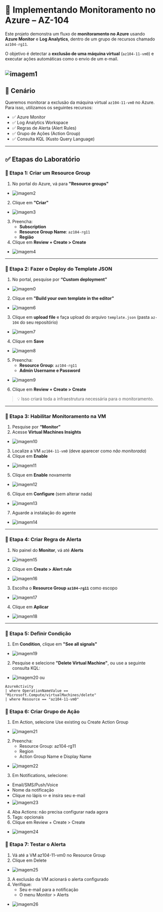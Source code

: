 # 📘 Implementando Monitoramento no Azure – AZ-104

Este projeto demonstra um fluxo de **monitoramento no Azure** usando **Azure Monitor** e **Log Analytics**, dentro de um grupo de recursos chamado `az104-rg11`.

O objetivo é detectar a **exclusão de uma máquina virtual** (`az104-11-vm0`) e executar ações automáticas como o envio de um e-mail.

![imagem1](https://github.com/DurezahGeek/Implementando-Monitoramento-no-Azure-AZ-104/blob/main/src-Monitoramento/1.png)
---

## 🧩 Cenário

Queremos monitorar a exclusão da máquina virtual `az104-11-vm0` no Azure. Para isso, utilizamos os seguintes recursos:

- ✅ Azure Monitor  
- ✅ Log Analytics Workspace  
- ✅ Regras de Alerta (Alert Rules)  
- ✅ Grupo de Ações (Action Group)  
- ✅ Consulta KQL (Kusto Query Language)  

---

## ✅ Etapas do Laboratório

### 🔹 Etapa 1: Criar um Resource Group

1. No portal do Azure, vá para **"Resource groups"**
- ![imagem2](https://github.com/DurezahGeek/Implementando-Monitoramento-no-Azure-AZ-104/blob/main/src-Monitoramento/2.png)
2. Clique em **"Criar"**
- ![imagem3](https://github.com/DurezahGeek/Implementando-Monitoramento-no-Azure-AZ-104/blob/main/src-Monitoramento/3.png)
3. Preencha:
   - **Subscription**
   - **Resource Group Name**: `az104-rg11`
   - **Região**
4. Clique em **Review + Create > Create**
- ![imagem4](https://github.com/DurezahGeek/Implementando-Monitoramento-no-Azure-AZ-104/blob/main/src-Monitoramento/4.png)

---

### 🔹 Etapa 2: Fazer o Deploy do Template JSON

1. No portal, pesquise por **“Custom deployment”**
- ![imagem0](https://github.com/DurezahGeek/Implementando-Monitoramento-no-Azure-AZ-104/blob/main/src-Monitoramento/0.png)
2. Clique em **"Build your own template in the editor"**
- ![imagem6](https://github.com/DurezahGeek/Implementando-Monitoramento-no-Azure-AZ-104/blob/main/src-Monitoramento/6.png)
3. Clique em **upload file** e faça upload do arquivo `template.json` (pasta `az-104` do seu repositório)
- ![imagem7](https://github.com/DurezahGeek/Implementando-Monitoramento-no-Azure-AZ-104/blob/main/src-Monitoramento/7.png)
4. Clique em **Save**
- ![imagem8](https://github.com/DurezahGeek/Implementando-Monitoramento-no-Azure-AZ-104/blob/main/src-Monitoramento/8.png)
5. Preencha:
   - **Resource Group**: `az104-rg11`
   - **Admin Username e Password**
- ![imagem9](https://github.com/DurezahGeek/Implementando-Monitoramento-no-Azure-AZ-104/blob/main/src-Monitoramento/9.png)
6. Clique em **Review + Create > Create**

> 💡 Isso criará toda a infraestrutura necessária para o monitoramento.

---

### 🔹 Etapa 3: Habilitar Monitoramento na VM

1. Pesquise por **“Monitor”**
2. Acesse **Virtual Machines Insights**
- ![imagem10](https://github.com/DurezahGeek/Implementando-Monitoramento-no-Azure-AZ-104/blob/main/src-Monitoramento/10.png)
3. Localize a VM `az104-11-vm0` (deve aparecer como *não monitorada*)
4. Clique em **Enable**
- ![imagem11](https://github.com/DurezahGeek/Implementando-Monitoramento-no-Azure-AZ-104/blob/main/src-Monitoramento/11.png)
5. Clique em **Enable** novamente
- ![imagem12](https://github.com/DurezahGeek/Implementando-Monitoramento-no-Azure-AZ-104/blob/main/src-Monitoramento/12.png)
6. Clique em **Configure** (sem alterar nada)
- ![imagem13](https://github.com/DurezahGeek/Implementando-Monitoramento-no-Azure-AZ-104/blob/main/src-Monitoramento/13.png)
7. Aguarde a instalação do agente
- ![imagem14](https://github.com/DurezahGeek/Implementando-Monitoramento-no-Azure-AZ-104/blob/main/src-Monitoramento/14.png)
---

### 🔹 Etapa 4: Criar Regra de Alerta

1. No painel do **Monitor**, vá até **Alerts**
- ![imagem15](https://github.com/DurezahGeek/Implementando-Monitoramento-no-Azure-AZ-104/blob/main/src-Monitoramento/15.png)
2. Clique em **Create > Alert rule**
- ![imagem16](https://github.com/DurezahGeek/Implementando-Monitoramento-no-Azure-AZ-104/blob/main/src-Monitoramento/16.png)
3. Escolha o **Resource Group `az104-rg11`** como escopo
- ![imagem17](https://github.com/DurezahGeek/Implementando-Monitoramento-no-Azure-AZ-104/blob/main/src-Monitoramento/17.png)
4. Clique em **Aplicar**
- ![imagem18](https://github.com/DurezahGeek/Implementando-Monitoramento-no-Azure-AZ-104/blob/main/src-Monitoramento/18.png)
---

### 🔹 Etapa 5: Definir Condição

1. Em **Condition**, clique em **"See all signals"**
- ![imagem19](https://github.com/DurezahGeek/Implementando-Monitoramento-no-Azure-AZ-104/blob/main/src-Monitoramento/19.png)
2. Pesquise e selecione **"Delete Virtual Machine"**, ou use a seguinte consulta KQL:
- ![imagem20](https://github.com/DurezahGeek/Implementando-Monitoramento-no-Azure-AZ-104/blob/main/src-Monitoramento/20.png)
  ou
```kusto
AzureActivity 
| where OperationNameValue == "Microsoft.Compute/virtualMachines/delete"
| where Resource == "az104-11-vm0"
```

### 🔹 Etapa 6: Criar Grupo de Ação

1. Em Action, selecione Use existing ou Create Action Group
- ![imagem21](https://github.com/DurezahGeek/Implementando-Monitoramento-no-Azure-AZ-104/blob/main/src-Monitoramento/21.png)
2. Preencha:
   - Resource Group: az104-rg11
   -  Region
   -  Action Group Name e Display Name
- ![imagem22](https://github.com/DurezahGeek/Implementando-Monitoramento-no-Azure-AZ-104/blob/main/src-Monitoramento/22.png)
3. Em Notifications, selecione:
  - Email/SMS/Push/Voice
  - Nome da notificação
  - Clique no lápis ✏️ e insira seu e-mail
- ![imagem23](https://github.com/DurezahGeek/Implementando-Monitoramento-no-Azure-AZ-104/blob/main/src-Monitoramento/23.png)
4. Aba Actions: não precisa configurar nada agora
5. Tags: opcionais
6. Clique em Review + Create > Create
- ![imagem24](https://github.com/DurezahGeek/Implementando-Monitoramento-no-Azure-AZ-104/blob/main/src-Monitoramento/24.png)
### 🔹 Etapa 7: Testar o Alerta
1. Vá até a VM az104-11-vm0 no Resource Group
2. Clique em Delete
- ![imagem25](https://github.com/DurezahGeek/Implementando-Monitoramento-no-Azure-AZ-104/blob/main/src-Monitoramento/25.png)
3. A exclusão da VM acionará o alerta configurado
4. Verifique:
   - Seu e-mail para a notificação
   - O menu Monitor > Alerts
- ![imagem26](https://github.com/DurezahGeek/Implementando-Monitoramento-no-Azure-AZ-104/blob/main/src-Monitoramento/26.png)
